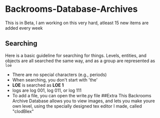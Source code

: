 # Backrooms-Database-Archives
This is in Beta, I am working on this very hard, atleast 15 new items are added every week
## Searching
Here is a basic guideline for searching for things. Levels, entities, and objects are all searched the same way, and as a group are represented as `loe`
* There are no special characters (e.g., periods)
* When searching, you don't start with 'the'
* __LOE__ is searched as __LOE 1__
* logs are log 001, log 011, or log 111
* To add a file, you can open the write.py file
##Extra
This Backrooms Archive Database allows you to view images, and lets you make youre own level, using the specially designed tex editor I made, called "clodBlex"
